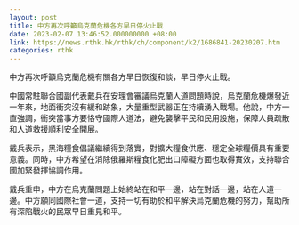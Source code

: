 ```yaml
---
layout: post
title: 中方再次呼籲烏克蘭危機各方早日停火止戰
date: 2023-02-07 13:46:52.000000000 +08:00
link: https://news.rthk.hk/rthk/ch/component/k2/1686841-20230207.htm
categories: rthk
---
```


中方再次呼籲烏克蘭危機有關各方早日恢復和談，早日停火止戰。

中國常駐聯合國副代表戴兵在安理會審議烏克蘭人道問題時說，烏克蘭危機爆發近一年來，地面衝突沒有緩和跡象，大量重型武器正在持續湧入戰場。他說，中方一直強調，衝突當事方要恪守國際人道法，避免襲擊平民和民用設施，保障人員疏散和人道救援順利安全開展。

戴兵表示，黑海糧食倡議繼續得到落實，對擴大糧食供應、穩定全球糧價具有重要意義。同時，中方希望在消除俄羅斯糧食化肥出口障礙方面也取得實效，支持聯合國加緊發揮協調作用。

戴兵重申，中方在烏克蘭問題上始終站在和平一邊，站在對話一邊，站在人道一邊。中方願同國際社會一道，支持一切有助於和平解決烏克蘭危機的努力，幫助所有深陷戰火的民眾早日重見和平。
